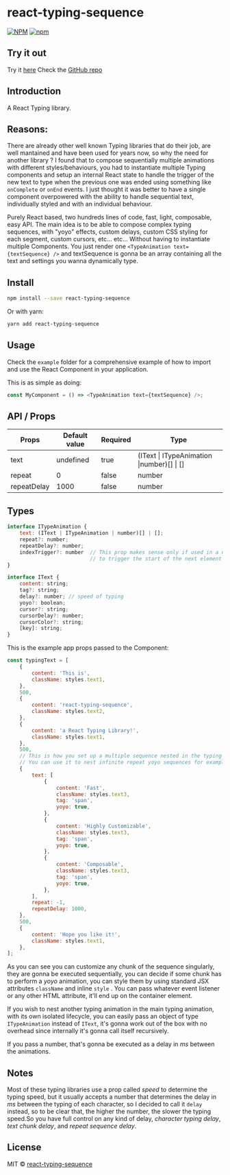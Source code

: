 # react-typing-sequence

[![NPM](https://img.shields.io/npm/v/react-typing-sequence.svg)](https://www.npmjs.com/package/react-typing-sequence)
[![npm](https://img.shields.io/npm/dm/react-typing-sequence.svg)](https://www.npmjs.com/package/react-typing-sequence)

## Try it out

Try it [here](https://kais3rp.github.io/react-typing/)
Check the [GitHub repo](https://github.com/Kais3rP/react-typing)

## Introduction

A React Typing library.

## Reasons:

There are already other well known Typing libraries that do their job, are well mantained and have been used for years now, so why the need for another library ?
I found that to compose sequentially multiple animations with different styles/behaviours, you had to instantiate multiple Typing components and setup an internal React state to handle the trigger of the new text to type when the previous one was ended using something like `onComplete` or `onEnd` events. 
I just thought it was better to have a single component overpowered with the ability to handle sequential text, individually styled and with an individual behaviour.

Purely React based, two hundreds lines of code, fast, light, composable, easy API.
The main idea is to be able to compose complex typing sequences, with "yoyo" effects, custom delays, custom CSS styling for each segment, custom cursors, etc... etc... Without having to instantiate multiple Components.
You just render one `<TypeAnimation text={textSequence} />` and textSequence is gonna be an array containing all the text and settings you wanna dynamically type.

## Install

```bash
npm install --save react-typing-sequence
```

Or with yarn:

```bash
yarn add react-typing-sequence
```

## Usage

Check the `example` folder for a comprehensive example of how to import and use the React Component in your application.

This is as simple as doing:

```javascript
const MyComponent = () => <TypeAnimation text={textSequence} />;
```

## API / Props

| Props       | Default value | Required | Type   |
| ----------- | ------------- | -------- | ------ |
| text        | undefined     | true     |  (IText \| ITypeAnimation   \|number)[]  \| [] |
| repeat      | 0             | false    | number |
| repeatDelay | 1000          | false    | number |

## Types

```javascript
interface ITypeAnimation {
	text: (IText | ITypeAnimation | number)[] | [];
	repeat?: number;
	repeatDelay?: number;
	indexTrigger?: number  // This prop makes sense only if used in a nested animation, since it allows to choose at what index of the nested typing sequence 
					       // to trigger the start of the next element of the main sequence
}

interface IText {
	content: string;
	tag?: string;
	delay?: number; // speed of typing
	yoyo?: boolean;
	cursor?: string;
	cursorDelay?: number;
	cursorColor?: string;
	[key]: string;
}
```

This is the example app props passed to the Component:

```javascript
const typingText = [
	{
		content: 'This is',
		className: styles.text1,
	},
	500,
	{
		content: 'react-typing-sequence',
		className: styles.text2,
	},
	{
		content: 'a React Typing Library!',
		className: styles.text1,
	},
	500,
	// This is how you set up a multiple sequence nested in the typing timeline.
	// You can use it to nest infinite repeat yoyo sequences for examples or whatever you like
	{
		text: [
			{
				content: 'Fast',
				className: styles.text3,
				tag: 'span',
				yoyo: true,
			},
			{
				content: 'Highly Customizable',
				className: styles.text3,
				tag: 'span',
				yoyo: true,
			},
			{
				content: 'Composable',
				className: styles.text3,
				tag: 'span',
				yoyo: true,
			},
		],
		repeat: -1,
		repeatDelay: 1000,
	},
	500,
	{
		content: 'Hope you like it!',
		className: styles.text1,
	},
];

```

As you can see you can customize any chunk of the sequence singularly, they are gonna be executed sequentially, you can decide if some chunk has to perform a *yoyo* animation, you can style them by using standard JSX attributes `className` and inline `style` . You can pass whatever event listener or any other HTML attribute, it'll end up on the container element.

If you wish to nest another typing animation in the main typing animation, with its own isolated lifecycle, you can easily pass an object of type `ITypeAnimation` instead of `IText`, it's gonna work out of the box with no overhead since internally it's gonna call itself recursively.

If you pass a number, that's gonna be executed as a delay in *ms* between the animations.

## Notes

Most of these typing libraries use a prop called *speed* to determine the typing speed, but it usually accepts a number that determines the delay in *ms* between the typing of each character, so I decided to call it `delay` instead, so to be clear that, the higher the number, the slower the typing speed.So you have full control on any kind of delay, *character typing delay*, *text chunk delay*, and *repeat sequence delay*.

## License

MIT © [react-typing-sequence](https://github.com/Kais3rP/react-typing-sequence)
